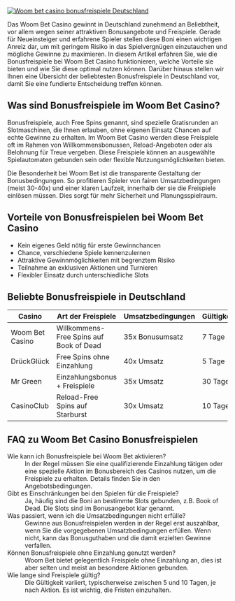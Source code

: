 [![Woom bet casino bonusfreispiele Deutschland](https://123-caf.pages.dev/gitsignup.png)](https://vrmoo.ru/Bt82HjjY)

<p>Das Woom Bet Casino gewinnt in Deutschland zunehmend an Beliebtheit, vor allem wegen seiner attraktiven Bonusangebote und Freispiele. Gerade für Neueinsteiger und erfahrene Spieler stellen diese Boni einen wichtigen Anreiz dar, um mit geringem Risiko in das Spielvergnügen einzutauchen und mögliche Gewinne zu maximieren. In diesem Artikel erfahren Sie, wie die Bonusfreispiele bei Woom Bet Casino funktionieren, welche Vorteile sie bieten und wie Sie diese optimal nutzen können. Darüber hinaus stellen wir Ihnen eine Übersicht der beliebtesten Bonusfreispiele in Deutschland vor, damit Sie eine fundierte Entscheidung treffen können.</p>  <h2>Was sind Bonusfreispiele im Woom Bet Casino?</h2> <p>Bonusfreispiele, auch Free Spins genannt, sind spezielle Gratisrunden an Slotmaschinen, die Ihnen erlauben, ohne eigenen Einsatz Chancen auf echte Gewinne zu erhalten. Im Woom Bet Casino werden diese Freispiele oft im Rahmen von Willkommensbonussen, Reload-Angeboten oder als Belohnung für Treue vergeben. Diese Freispiele können an ausgewählte Spielautomaten gebunden sein oder flexible Nutzungsmöglichkeiten bieten.</p> <p>Die Besonderheit bei Woom Bet ist die transparente Gestaltung der Bonusbedingungen. So profitieren Spieler von fairen Umsatzbedingungen (meist 30-40x) und einer klaren Laufzeit, innerhalb der sie die Freispiele einlösen müssen. Dies sorgt für mehr Sicherheit und Planungsspielraum.</p>  <h2>Vorteile von Bonusfreispielen bei Woom Bet Casino</h2> <ul>   <li>Kein eigenes Geld nötig für erste Gewinnchancen</li>   <li>Chance, verschiedene Spiele kennenzulernen</li>   <li>Attraktive Gewinnmöglichkeiten mit begrenztem Risiko</li>   <li>Teilnahme an exklusiven Aktionen und Turnieren</li>   <li>Flexibler Einsatz durch unterschiedliche Slots</li> </ul>  <h2>Beliebte Bonusfreispiele in Deutschland</h2> <table>   <thead>     <tr>       <th>Casino</th>       <th>Art der Freispiele</th>       <th>Umsatzbedingungen</th>       <th>Gültigkeit</th>     </tr>   </thead>   <tbody>     <tr>       <td>Woom Bet Casino</td>       <td>Willkommens-Free Spins auf Book of Dead</td>       <td>35x Bonusumsatz</td>       <td>7 Tage</td>     </tr>     <tr>       <td>DrückGlück</td>       <td>Free Spins ohne Einzahlung</td>       <td>40x Umsatz</td>       <td>5 Tage</td>     </tr>     <tr>       <td>Mr Green</td>       <td>Einzahlungsbonus + Freispiele</td>       <td>35x Umsatz</td>       <td>30 Tage</td>     </tr>     <tr>       <td>CasinoClub</td>       <td>Reload-Free Spins auf Starburst</td>       <td>30x Umsatz</td>       <td>10 Tage</td>     </tr>   </tbody> </table>  <h2>FAQ zu Woom Bet Casino Bonusfreispielen</h2> <dl>   <dt>Wie kann ich Bonusfreispiele bei Woom Bet aktivieren?</dt>   <dd>In der Regel müssen Sie eine qualifizierende Einzahlung tätigen oder eine spezielle Aktion im Bonusbereich des Casinos nutzen, um die Freispiele zu erhalten. Details finden Sie in den Angebotsbedingungen.</dd>    <dt>Gibt es Einschränkungen bei den Spielen für die Freispiele?</dt>   <dd>Ja, häufig sind die Boni an bestimmte Slots gebunden, z.B. Book of Dead. Die Slots sind im Bonusangebot klar genannt.</dd>    <dt>Was passiert, wenn ich die Umsatzbedingungen nicht erfülle?</dt>   <dd>Gewinne aus Bonusfreispielen werden in der Regel erst auszahlbar, wenn Sie die vorgegebenen Umsatzbedingungen erfüllen. Wenn nicht, kann das Bonusguthaben und die damit erzielten Gewinne verfallen.</dd>    <dt>Können Bonusfreispiele ohne Einzahlung genutzt werden?</dt>   <dd>Woom Bet bietet gelegentlich Freispiele ohne Einzahlung an, dies ist aber selten und meist an besondere Aktionen gebunden.</dd>    <dt>Wie lange sind Freispiele gültig?</dt>   <dd>Die Gültigkeit variiert, typischerweise zwischen 5 und 10 Tagen, je nach Aktion. Es ist wichtig, die Fristen einzuhalten.</dd> </dl>